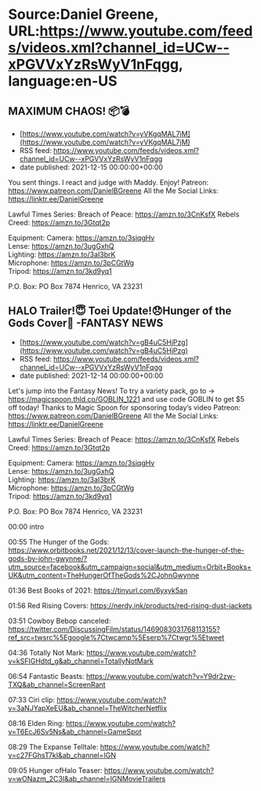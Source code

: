 # Source:Daniel Greene, URL:https://www.youtube.com/feeds/videos.xml?channel_id=UCw--xPGVVxYzRsWyV1nFqgg, language:en-US

## MAXIMUM CHAOS! 📦💣
 - [https://www.youtube.com/watch?v=yVKgqMAL7jM](https://www.youtube.com/watch?v=yVKgqMAL7jM)
 - RSS feed: https://www.youtube.com/feeds/videos.xml?channel_id=UCw--xPGVVxYzRsWyV1nFqgg
 - date published: 2021-12-15 00:00:00+00:00

You sent things. I react and judge with Maddy. Enjoy! 
Patreon: https://www.patreon.com/DanielBGreene 
All the Me Social Links: https://linktr.ee/DanielGreene

Lawful Times Series: 
Breach of Peace: https://amzn.to/3CnKsfX
Rebels Creed: https://amzn.to/3Gtqt2p

Equipment: 
Camera: https://amzn.to/3siqgHv  
Lense: https://amzn.to/3ugGxhQ  
Lighting: https://amzn.to/3aI3brK  
Microphone: https://amzn.to/3pCGtWg  
Tripod: https://amzn.to/3kd9yq1  

P.O. Box: PO Box 7874 Henrico, VA 23231

## HALO Trailer!😇 Toei Update!😞Hunger of the Gods Cover🎨 -FANTASY NEWS
 - [https://www.youtube.com/watch?v=gB4uC5HjPzg](https://www.youtube.com/watch?v=gB4uC5HjPzg)
 - RSS feed: https://www.youtube.com/feeds/videos.xml?channel_id=UCw--xPGVVxYzRsWyV1nFqgg
 - date published: 2021-12-14 00:00:00+00:00

Let's jump into the Fantasy News! 
To try a variety pack, go to → https://magicspoon.thld.co/GOBLIN_1221 and use code GOBLIN to get $5 off today! Thanks to Magic Spoon for sponsoring today’s video
Patreon: https://www.patreon.com/DanielBGreene 
All the Me Social Links: https://linktr.ee/DanielGreene

Lawful Times Series: 
Breach of Peace: https://amzn.to/3CnKsfX
Rebels Creed: https://amzn.to/3Gtqt2p

Equipment: 
Camera: https://amzn.to/3siqgHv  
Lense: https://amzn.to/3ugGxhQ  
Lighting: https://amzn.to/3aI3brK  
Microphone: https://amzn.to/3pCGtWg  
Tripod: https://amzn.to/3kd9yq1  

P.O. Box: PO Box 7874 Henrico, VA 23231

00:00 intro

00:55 The Hunger of the Gods: https://www.orbitbooks.net/2021/12/13/cover-launch-the-hunger-of-the-gods-by-john-gwynne/?utm_source=facebook&utm_campaign=social&utm_medium=Orbit+Books+UK&utm_content=TheHungerOfTheGods%2CJohnGwynne

01:36 Best Books of 2021: https://tinyurl.com/6yxyk5an

01:56 Red Rising Covers: https://nerdy.ink/products/red-rising-dust-jackets  

03:51 Cowboy Bebop canceled: https://twitter.com/DiscussingFilm/status/1469083031768113155?ref_src=twsrc%5Egoogle%7Ctwcamp%5Eserp%7Ctwgr%5Etweet 

04:36 Totally Not Mark: https://www.youtube.com/watch?v=kSFIGHdtd_g&ab_channel=TotallyNotMark  

06:54 Fantastic Beasts: https://www.youtube.com/watch?v=Y9dr2zw-TXQ&ab_channel=ScreenRant 
 
07:33 Ciri clip: https://www.youtube.com/watch?v=3aNJYapXeEU&ab_channel=TheWitcherNetflix 

08:16 Elden Ring: https://www.youtube.com/watch?v=T6EcJ6Sv5Ns&ab_channel=GameSpot 

08:29 The Expanse Telltale: https://www.youtube.com/watch?v=c27FGhsT7kI&ab_channel=IGN 

09:05 Hunger ofHalo Teaser: https://www.youtube.com/watch?v=wONazm_2C3I&ab_channel=IGNMovieTrailers


